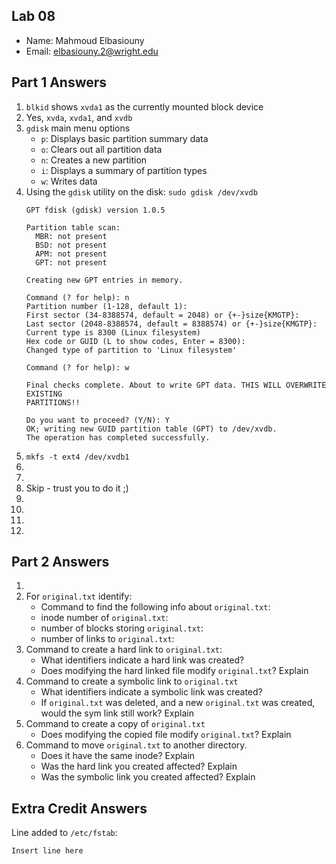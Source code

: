 ## Lab 08

- Name: Mahmoud Elbasiouny
- Email: elbasiouny.2@wright.edu

## Part 1 Answers

1. `blkid` shows `xvda1` as the currently mounted block device
2. Yes, `xvda`, `xvda1`, and `xvdb`
3. `gdisk` main menu options
   - `p`: Displays basic partition summary data 
   - `o`: Clears out all partition data
   - `n`: Creates a new partition
   - `i`: Displays a summary of partition types
   - `w`: Writes data
4. Using the `gdisk` utility on the disk: `sudo gdisk /dev/xvdb`
   ```
   GPT fdisk (gdisk) version 1.0.5

   Partition table scan:
     MBR: not present
     BSD: not present
     APM: not present
     GPT: not present

   Creating new GPT entries in memory.

   Command (? for help): n
   Partition number (1-128, default 1):
   First sector (34-8388574, default = 2048) or {+-}size{KMGTP}:
   Last sector (2048-8388574, default = 8388574) or {+-}size{KMGTP}:
   Current type is 8300 (Linux filesystem)
   Hex code or GUID (L to show codes, Enter = 8300):
   Changed type of partition to 'Linux filesystem'

   Command (? for help): w

   Final checks complete. About to write GPT data. THIS WILL OVERWRITE EXISTING
   PARTITIONS!!

   Do you want to proceed? (Y/N): Y
   OK; writing new GUID partition table (GPT) to /dev/xvdb.
   The operation has completed successfully.
   ```
5. `mkfs -t ext4 /dev/xvdb1`
6. 
7. 
8. Skip - trust you to do it ;)
9. 
10. 
11. 
12. 

## Part 2 Answers

1.
2. For `original.txt` identify:
   - Command to find the following info about `original.txt`:
   - inode number of `original.txt`:
   - number of blocks storing `original.txt`:
   - number of links to `original.txt`:
3. Command to create a hard link to `original.txt`:
   - What identifiers indicate a hard link was created?
   - Does modifying the hard linked file modify `original.txt`? Explain
4. Command to create a symbolic link to `original.txt`
   - What identifiers indicate a symbolic link was created?
   - If `original.txt` was deleted, and a new `original.txt` was created, would the sym link still work? Explain
5. Command to create a copy of `original.txt`
   - Does modifying the copied file modify `original.txt`? Explain
6. Command to move `original.txt` to another directory.
   - Does it have the same inode? Explain
   - Was the hard link you created affected? Explain
   - Was the symbolic link you created affected? Explain

## Extra Credit Answers

Line added to `/etc/fstab`:

```
Insert line here
```
